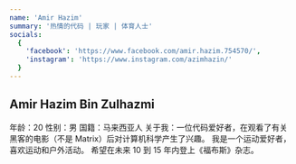 ```yaml
---
name: 'Amir Hazim'
summary: '热情的代码 | 玩家 | 体育人士'
socials:
  {
    'facebook': 'https://www.facebook.com/amir.hazim.754570/',
    'instagram': 'https://www.instagram.com/azimhazin/'
  }
---
```


## Amir Hazim Bin Zulhazmi

年龄：20
性别：男
国籍：马来西亚人
关于我：一位代码爱好者，在观看了有关黑客的电影（不是 Matrix）后对计算机科学产生了兴趣。 我是一个运动爱好者，喜欢运动和户外活动。 希望在未来 10 到 15 年内登上《福布斯》杂志。

